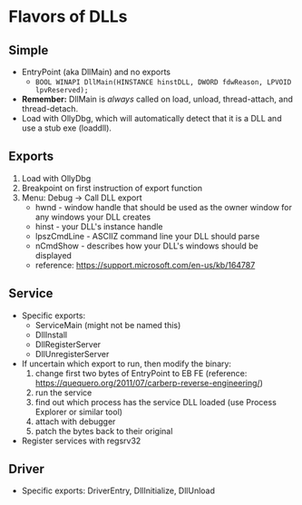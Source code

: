 # Flavors of DLLs

## Simple

- EntryPoint (aka DllMain) and no exports
  - `BOOL WINAPI DllMain(HINSTANCE hinstDLL, DWORD fdwReason, LPVOID lpvReserved);`
- **Remember:** DllMain is *always* called on load, unload, thread-attach, and thread-detach.
- Load with OllyDbg, which will automatically detect that it is a DLL and use a stub exe (loaddll).

## Exports

1. Load with OllyDbg
2. Breakpoint on first instruction of export function
3. Menu: Debug -> Call DLL export
   - hwnd - window handle that should be used as the owner window for any windows your DLL creates
   - hinst - your DLL's instance handle
   - lpszCmdLine - ASCIIZ command line your DLL should parse
   - nCmdShow - describes how your DLL's windows should be displayed
   - reference: https://support.microsoft.com/en-us/kb/164787

## Service

- Specific exports:
  - ServiceMain (might not be named this)
  - DllInstall
  - DllRegisterServer
  - DllUnregisterServer
- If uncertain which export to run, then modify the binary:
  1. change first two bytes of EntryPoint to EB FE (reference: https://quequero.org/2011/07/carberp-reverse-engineering/)
  2. run the service
  3. find out which process has the service DLL loaded (use Process Explorer or similar tool)
  4. attach with debugger
  5. patch the bytes back to their original
- Register services with regsrv32

## Driver

- Specific exports: DriverEntry, DllInitialize, DllUnload
